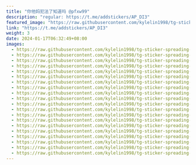 ```yaml
---
title: "你他妈犯法了知道吗 @pfxw99"
description: "regular: https://t.me/addstickers/AP_DI3"
featured_image: "https://raw.githubusercontent.com/kylelin1998/tg-sticker-spreading-worldwide-images/main/img/5f5a5fad-199f-49b8-bd69-f2b156d3c54c.jpg"
link: "https://t.me/addstickers/AP_DI3"
weight: 3
date: 2024-01-17T06:32:49+08:00
images:
  - https://raw.githubusercontent.com/kylelin1998/tg-sticker-spreading-worldwide-images/main/img/5f5a5fad-199f-49b8-bd69-f2b156d3c54c.jpg
  - https://raw.githubusercontent.com/kylelin1998/tg-sticker-spreading-worldwide-images/main/img/67fc2aba-0c51-40b0-9065-f8f249c55b81.jpg
  - https://raw.githubusercontent.com/kylelin1998/tg-sticker-spreading-worldwide-images/main/img/353d34c1-bfba-4eac-8ce3-1f483b71dccd.jpg
  - https://raw.githubusercontent.com/kylelin1998/tg-sticker-spreading-worldwide-images/main/img/1f25df14-3411-4517-a752-dcd9cba036ad.jpg
  - https://raw.githubusercontent.com/kylelin1998/tg-sticker-spreading-worldwide-images/main/img/cd3c82d6-6845-4260-92f2-4004c1ce865d.jpg
  - https://raw.githubusercontent.com/kylelin1998/tg-sticker-spreading-worldwide-images/main/img/79f3f35a-dcf8-40bf-abb5-e4e3df7f336c.jpg
  - https://raw.githubusercontent.com/kylelin1998/tg-sticker-spreading-worldwide-images/main/img/71bae545-f35e-4e67-b9b3-64b571b68e94.jpg
  - https://raw.githubusercontent.com/kylelin1998/tg-sticker-spreading-worldwide-images/main/img/107ee13b-965b-495a-a7e0-00d88e459aaf.jpg
  - https://raw.githubusercontent.com/kylelin1998/tg-sticker-spreading-worldwide-images/main/img/2e13689f-673b-4b96-a832-5bea4bddaf09.jpg
  - https://raw.githubusercontent.com/kylelin1998/tg-sticker-spreading-worldwide-images/main/img/befcc9da-c7cc-46c4-9c35-9f2645762581.jpg
  - https://raw.githubusercontent.com/kylelin1998/tg-sticker-spreading-worldwide-images/main/img/b7dd57a7-2d2c-4953-a4c1-7b7a5ee38574.jpg
  - https://raw.githubusercontent.com/kylelin1998/tg-sticker-spreading-worldwide-images/main/img/ddcedec3-e0a3-436f-92d2-650bef15c62c.jpg
  - https://raw.githubusercontent.com/kylelin1998/tg-sticker-spreading-worldwide-images/main/img/351beab4-b26c-4444-9b56-504a89f1a238.jpg
  - https://raw.githubusercontent.com/kylelin1998/tg-sticker-spreading-worldwide-images/main/img/c31dab6d-5722-4dbf-9362-d414e14ed3b8.jpg
  - https://raw.githubusercontent.com/kylelin1998/tg-sticker-spreading-worldwide-images/main/img/937b7f69-4b49-457c-b36f-ae159a2cd0c9.jpg
  - https://raw.githubusercontent.com/kylelin1998/tg-sticker-spreading-worldwide-images/main/img/ee65ecba-b30a-4544-9aa1-aaf6e5b8219e.jpg
  - https://raw.githubusercontent.com/kylelin1998/tg-sticker-spreading-worldwide-images/main/img/33fcbb84-44c0-4ad6-97dd-87e3d517a007.jpg
  - https://raw.githubusercontent.com/kylelin1998/tg-sticker-spreading-worldwide-images/main/img/b1c1d0ec-9091-47a9-a67b-ae112b52d262.jpg
  - https://raw.githubusercontent.com/kylelin1998/tg-sticker-spreading-worldwide-images/main/img/f59ccdb5-0d7a-4c69-8cc6-301a8162504e.jpg
  - https://raw.githubusercontent.com/kylelin1998/tg-sticker-spreading-worldwide-images/main/img/dbf2fdf7-3b71-4ec4-a15b-e46ded92c04a.jpg
---
```

